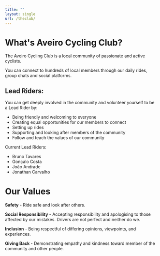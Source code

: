 ```yaml
---
title: ""
layout: single
url: /theclub/
---
```


# What's Aveiro Cycling Club?

The Aveiro Cycling Club is a local community of passionate and active cyclists.

You can connect to hundreds of local members through our daily rides, group chats and social platforms.

## Lead Riders:
You can get deeply involved in the community and volunteer yourself to be a Lead Rider by:
- Being friendly and welcoming to everyone
- Creating equal opportunities for our members to connect
- Setting up rides
- Supporting and looking after members of the community
- Follow and teach the values of our community

Current Lead Riders:
- Bruno Tavares
- Gonçalo Costa
- João Andrade
- Jonathan Carvalho

# Our Values

**Safety** - Ride safe and look after others.

**Social Responsibility** - Accepting responsibility and apologising to those affected by our mistakes. Drivers are not perfect and neither do we.

**Inclusion** - Being respectful of differing opinions, viewpoints, and experiences.

**Giving Back** - Demonstrating empathy and kindness toward member of the community and other people.